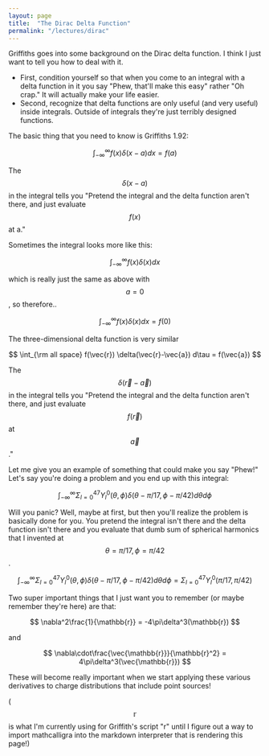 ```yaml
---
layout: page
title:  "The Dirac Delta Function"
permalink: "/lectures/dirac"
---
```


Griffiths goes into some background on the Dirac delta function. I think I just want to tell you
how to deal with it.

* First, condition yourself so that when you come to an integral with a delta function in it
you say "Phew, that'll make this easy" rather "Oh crap."  It will actually make your life easier.
* Second, recognize that delta functions are only useful (and very useful) inside integrals. Outside of integrals they're just terribly designed functions.

The basic thing that you need to know is Griffiths 1.92:

$$
\int_{-\infty}^\infty f(x) \delta(x-a) dx = f(a)
$$

The $$\delta(x-a)$$ in the integral tells you "Pretend the integral and the delta function
aren't there, and just evaluate $$f(x)$$ at a."

Sometimes the integral looks more like this:

$$
\int_{-\infty}^\infty f(x) \delta(x) dx
$$

which is really just the same as above with $$a=0$$, so therefore..

$$
\int_{-\infty}^\infty f(x) \delta(x) dx = f(0)
$$

The three-dimensional delta function is very similar

$$
\int_{\rm all space} f(\vec{r}) \delta(\vec{r}-\vec{a}) d\tau = f(\vec{a})
$$

The $$\delta(\vec{r}-\vec{a})$$ in the integral tells you "Pretend the integral and the 
delta function
aren't there, and just evaluate $$f(\vec{r})$$ at $$\vec{a}$$."

Let me give you an example of something that could make you say "Phew!"  Let's say you're
doing a problem and you end up with this integral:

$$
\int_{-\infty}^\infty \Sigma_{l=0}^{47} Y_l^0(\theta, \phi) \delta(\theta-\pi/17, \phi-\pi/42) d\theta d\phi
$$

Will you panic?  Well, maybe at first, but then you'll realize the problem is basically
done for you.  You pretend the integral isn't there and the delta function isn't there
and you evaluate that dumb sum of spherical harmonics that I invented at $$\theta=\pi/17, \phi=\pi/42$$.

$$
\int_{-\infty}^\infty \Sigma_{l=0}^{47} Y_l^0(\theta, \phi) \delta(\theta-\pi/17, \phi-\pi/42) d\theta d\phi=
\Sigma_{l=0}^{47} Y_l^0(\pi/17, \pi/42) 
$$

Two super important things that I just want you to remember (or maybe remember they're here) are that:

$$
\nabla^2\frac{1}{\mathbb{r}} = -4\pi\delta^3(\mathbb{r})
$$

and

$$
\nabla\cdot\frac{\vec{\mathbb{r}}}{\mathbb{r}^2} = 4\pi\delta^3(\vec{\mathbb{r}})
$$

These will become really important when we start applying these various derivatives to
charge distributions that include point sources!

($$\mathbb{r}$$ is what I'm currently using for Griffith's script "r" until I figure out
a way to import mathcalligra into the markdown interpreter that is rendering this page!)
